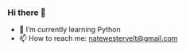 ### Hi there 👋
- 🌱 I’m currently learning Python
- 📫 How to reach me: natewestervelt@gmail.com
<!--


-->
